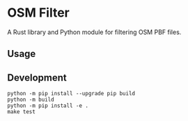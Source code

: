 # OSM Filter

A Rust library and Python module for filtering OSM PBF files.

## Usage


## Development

```
python -m pip install --upgrade pip build
python -m build
python -m pip install -e .
make test
```
